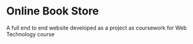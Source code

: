 # Online Book Store

A full end to end website developed as a project as coursework for Web Technology course
